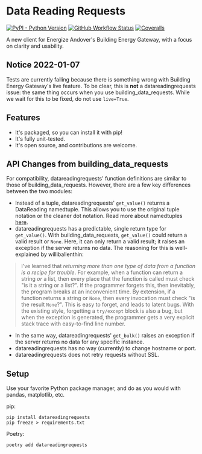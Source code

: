# Data Reading Requests
[![PyPI - Python Version](https://img.shields.io/pypi/pyversions/datareadingrequests)](https://pypi.org/project/datareadingrequests/)
[![GitHub Workflow Status](https://img.shields.io/github/workflow/status/tactlessfish/datareadingrequests/main)](https://github.com/tactlessfish/datareadingrequests/actions)
[![Coveralls](https://img.shields.io/coveralls/github/tactlessfish/datareadingrequests)](https://coveralls.io/github/tactlessfish/datareadingrequests)

A new client for Energize Andover's Building Energy Gateway, with a focus on clarity and usability.

## Notice 2022-01-07
Tests are currently failing because there is something wrong with Building Energy Gateway's live feature.
To be clear, this is **not** a datareadingrequests issue: the same thing occurs when you use building_data_requests.
While we wait for this to be fixed, do not use `live=True`.

## Features
- It's packaged, so you can install it with pip!
- It's fully unit-tested.
- It's open source,
and contributions are welcome.

## API Changes from building_data_requests
For compatibility, datareadingrequests' function definitions are similar to those of building_data_requests.
However, there are a few key differences between the two modules:
- Instead of a tuple, datareadingrequests' `get_value()` returns a DataReading namedtuple.
This allows you to use the original tuple notation or the cleaner dot notation.
Read more about namedtuples [here](https://realpython.com/python-namedtuple/).
- datareadingrequests has a predictable, single return type for `get_value()`.
With building_data_requests, `get_value()` could return a valid result or `None`.
Here, it can only return a valid result; it raises an exception if the server returns no data.
The reasoning for this is well-explained by williballenthin:
> I've learned that *returning more than one type of data from a function is a recipe for trouble*.
> For example, when a function can return a string *or* a list,
> then every place that the function is called must check "is it a string or a list?".
> If the programmer forgets this, then inevitably,
> the program breaks at an inconvenient time.
> By extension, if a function returns a string or `None`,
> then every invocation must check "is the result `None`?".
> This is easy to forget, and leads to latent bugs.
> With the existing style, forgetting a `try/except` block is also a bug,
> but when the exception is generated,
> the programmer gets a very explicit stack trace with easy-to-find line number.
- In the same way, datareadingrequests' `get_bulk()` raises an exception
if the server returns no data for any specific instance.
- datareadingrequests has no way (currently) to change hostname or port.
- datareadingrequests does not retry requests without SSL.
  
## Setup
Use your favorite Python package manager, and do as you would with pandas, matplotlib, etc.

pip:
```
pip install datareadingrequests
pip freeze > requirements.txt
```

Poetry:
```
poetry add datareadingrequests
```
